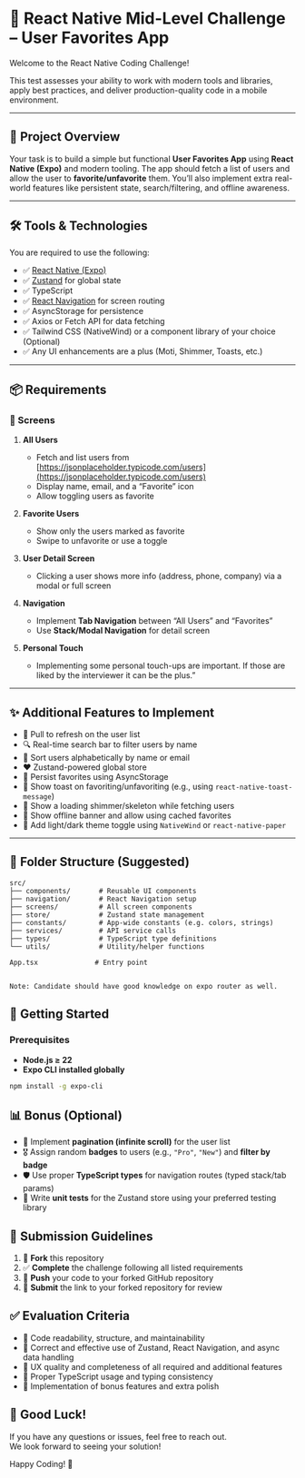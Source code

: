 # 🧪 React Native Mid-Level Challenge – User Favorites App

Welcome to the React Native Coding Challenge!

This test assesses your ability to work with modern tools and libraries, apply best practices, and deliver production-quality code in a mobile environment.

---

## 📱 Project Overview

Your task is to build a simple but functional **User Favorites App** using **React Native (Expo)** and modern tooling. The app should fetch a list of users and allow the user to **favorite/unfavorite** them. You’ll also implement extra real-world features like persistent state, search/filtering, and offline awareness.

---

## 🛠️ Tools & Technologies

You are required to use the following:

- ✅ [React Native (Expo)](https://expo.dev/)
- ✅ [Zustand](https://github.com/pmndrs/zustand) for global state
- ✅ TypeScript
- ✅ [React Navigation](https://reactnavigation.org/) for screen routing
- ✅ AsyncStorage for persistence
- ✅ Axios or Fetch API for data fetching
- ✅ Tailwind CSS (NativeWind) or a component library of your choice (Optional)
- ✅ Any UI enhancements are a plus (Moti, Shimmer, Toasts, etc.)

---

## 📦 Requirements

### 🔹 Screens

1. **All Users**

   - Fetch and list users from [https://jsonplaceholder.typicode.com/users](https://jsonplaceholder.typicode.com/users)
   - Display name, email, and a “Favorite” icon
   - Allow toggling users as favorite

2. **Favorite Users**

   - Show only the users marked as favorite
   - Swipe to unfavorite or use a toggle

3. **User Detail Screen**

   - Clicking a user shows more info (address, phone, company) via a modal or full screen

4. **Navigation**

   - Implement **Tab Navigation** between “All Users” and “Favorites”
   - Use **Stack/Modal Navigation** for detail screen

5. **Personal Touch**
   - Implementing some personal touch-ups are important. If those are liked by the interviewer it can be the plus.”

---

## ✨ Additional Features to Implement

- 🔄 Pull to refresh on the user list
- 🔍 Real-time search bar to filter users by name
- 🔽 Sort users alphabetically by name or email
- ❤️ Zustand-powered global store
- 💾 Persist favorites using AsyncStorage
- 🍞 Show toast on favoriting/unfavoriting (e.g., using `react-native-toast-message`)
- 🔄 Show a loading shimmer/skeleton while fetching users
- 📶 Show offline banner and allow using cached favorites
- 🌙 Add light/dark theme toggle using `NativeWind` or `react-native-paper`

---

## 🔧 Folder Structure (Suggested)

```text
src/
├── components/       # Reusable UI components
├── navigation/       # React Navigation setup
├── screens/          # All screen components
├── store/            # Zustand state management
├── constants/        # App-wide constants (e.g. colors, strings)
├── services/         # API service calls
├── types/            # TypeScript type definitions
└── utils/            # Utility/helper functions

App.tsx              # Entry point


Note: Candidate should have good knowledge on expo router as well.
```

## 🚀 Getting Started

### Prerequisites

- **Node.js ≥ 22**
- **Expo CLI installed globally**

```bash
npm install -g expo-cli
```

## 📊 Bonus (Optional)

- 🚀 Implement **pagination (infinite scroll)** for the user list
- 🎖️ Assign random **badges** to users (e.g., `"Pro"`, `"New"`) and **filter by badge**
- 🛡️ Use proper **TypeScript types** for navigation routes (typed stack/tab params)
- 🧪 Write **unit tests** for the Zustand store using your preferred testing library

## 📝 Submission Guidelines

1. 🍴 **Fork** this repository
2. ✅ **Complete** the challenge following all listed requirements
3. 🚀 **Push** your code to your forked GitHub repository
4. 🔗 **Submit** the link to your forked repository for review

## ✅ Evaluation Criteria

- 🔸 Code readability, structure, and maintainability
- 🔸 Correct and effective use of Zustand, React Navigation, and async data handling
- 🔸 UX quality and completeness of all required and additional features
- 🔸 Proper TypeScript usage and typing consistency
- 🔸 Implementation of bonus features and extra polish

## 🙌 Good Luck!

If you have any questions or issues, feel free to reach out.  
We look forward to seeing your solution!

Happy Coding! 🚀
